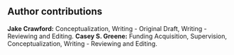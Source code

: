 ## Author contributions

**Jake Crawford:** Conceptualization, Writing - Original Draft, Writing - Reviewing and Editing. **Casey S. Greene:** Funding Acquisition, Supervision, Conceptualization, Writing - Reviewing and Editing.
